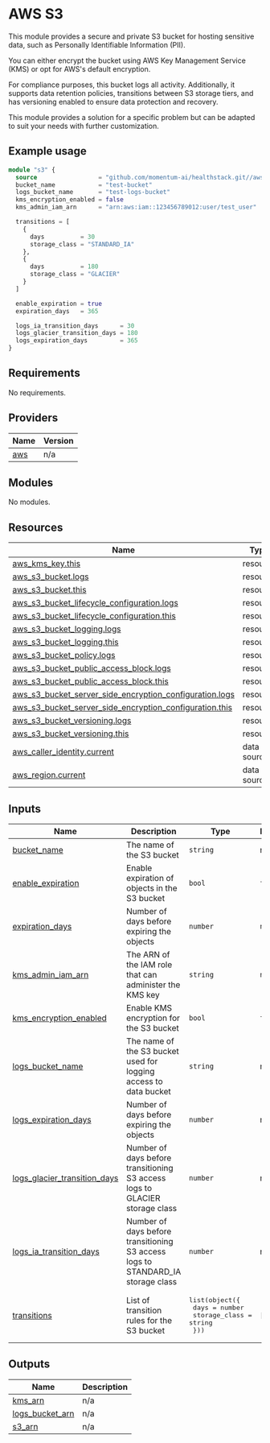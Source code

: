 # AWS S3

This module provides a secure and private S3 bucket for hosting sensitive data, such as Personally Identifiable Information (PII).

You can either encrypt the bucket using AWS Key Management Service (KMS) or opt for AWS's default encryption.

For compliance purposes, this bucket logs all activity. Additionally, it supports data retention policies, transitions between S3 storage tiers, and has versioning enabled to ensure data protection and recovery.

This module provides a solution for a specific problem but can be adapted to suit your needs with further customization.

## Example usage

```tf
module "s3" {
  source                 = "github.com/momentum-ai/healthstack.git//aws-s3/module"
  bucket_name            = "test-bucket"
  logs_bucket_name       = "test-logs-bucket"
  kms_encryption_enabled = false
  kms_admin_iam_arn      = "arn:aws:iam::123456789012:user/test_user"

  transitions = [
    {
      days          = 30
      storage_class = "STANDARD_IA"
    },
    {
      days          = 180
      storage_class = "GLACIER"
    }
  ]

  enable_expiration = true
  expiration_days   = 365

  logs_ia_transition_days      = 30
  logs_glacier_transition_days = 180
  logs_expiration_days         = 365
}
```

<!-- BEGIN_TF_DOCS -->
## Requirements

No requirements.

## Providers

| Name | Version |
|------|---------|
| <a name="provider_aws"></a> [aws](#provider\_aws) | n/a |

## Modules

No modules.

## Resources

| Name | Type |
|------|------|
| [aws_kms_key.this](https://registry.terraform.io/providers/hashicorp/aws/latest/docs/resources/kms_key) | resource |
| [aws_s3_bucket.logs](https://registry.terraform.io/providers/hashicorp/aws/latest/docs/resources/s3_bucket) | resource |
| [aws_s3_bucket.this](https://registry.terraform.io/providers/hashicorp/aws/latest/docs/resources/s3_bucket) | resource |
| [aws_s3_bucket_lifecycle_configuration.logs](https://registry.terraform.io/providers/hashicorp/aws/latest/docs/resources/s3_bucket_lifecycle_configuration) | resource |
| [aws_s3_bucket_lifecycle_configuration.this](https://registry.terraform.io/providers/hashicorp/aws/latest/docs/resources/s3_bucket_lifecycle_configuration) | resource |
| [aws_s3_bucket_logging.logs](https://registry.terraform.io/providers/hashicorp/aws/latest/docs/resources/s3_bucket_logging) | resource |
| [aws_s3_bucket_logging.this](https://registry.terraform.io/providers/hashicorp/aws/latest/docs/resources/s3_bucket_logging) | resource |
| [aws_s3_bucket_policy.logs](https://registry.terraform.io/providers/hashicorp/aws/latest/docs/resources/s3_bucket_policy) | resource |
| [aws_s3_bucket_public_access_block.logs](https://registry.terraform.io/providers/hashicorp/aws/latest/docs/resources/s3_bucket_public_access_block) | resource |
| [aws_s3_bucket_public_access_block.this](https://registry.terraform.io/providers/hashicorp/aws/latest/docs/resources/s3_bucket_public_access_block) | resource |
| [aws_s3_bucket_server_side_encryption_configuration.logs](https://registry.terraform.io/providers/hashicorp/aws/latest/docs/resources/s3_bucket_server_side_encryption_configuration) | resource |
| [aws_s3_bucket_server_side_encryption_configuration.this](https://registry.terraform.io/providers/hashicorp/aws/latest/docs/resources/s3_bucket_server_side_encryption_configuration) | resource |
| [aws_s3_bucket_versioning.logs](https://registry.terraform.io/providers/hashicorp/aws/latest/docs/resources/s3_bucket_versioning) | resource |
| [aws_s3_bucket_versioning.this](https://registry.terraform.io/providers/hashicorp/aws/latest/docs/resources/s3_bucket_versioning) | resource |
| [aws_caller_identity.current](https://registry.terraform.io/providers/hashicorp/aws/latest/docs/data-sources/caller_identity) | data source |
| [aws_region.current](https://registry.terraform.io/providers/hashicorp/aws/latest/docs/data-sources/region) | data source |

## Inputs

| Name | Description | Type | Default | Required |
|------|-------------|------|---------|:--------:|
| <a name="input_bucket_name"></a> [bucket\_name](#input\_bucket\_name) | The name of the S3 bucket | `string` | n/a | yes |
| <a name="input_enable_expiration"></a> [enable\_expiration](#input\_enable\_expiration) | Enable expiration of objects in the S3 bucket | `bool` | `false` | no |
| <a name="input_expiration_days"></a> [expiration\_days](#input\_expiration\_days) | Number of days before expiring the objects | `number` | `null` | no |
| <a name="input_kms_admin_iam_arn"></a> [kms\_admin\_iam\_arn](#input\_kms\_admin\_iam\_arn) | The ARN of the IAM role that can administer the KMS key | `string` | `null` | no |
| <a name="input_kms_encryption_enabled"></a> [kms\_encryption\_enabled](#input\_kms\_encryption\_enabled) | Enable KMS encryption for the S3 bucket | `bool` | `false` | no |
| <a name="input_logs_bucket_name"></a> [logs\_bucket\_name](#input\_logs\_bucket\_name) | The name of the S3 bucket used for logging access to data bucket | `string` | n/a | yes |
| <a name="input_logs_expiration_days"></a> [logs\_expiration\_days](#input\_logs\_expiration\_days) | Number of days before expiring the objects | `number` | n/a | yes |
| <a name="input_logs_glacier_transition_days"></a> [logs\_glacier\_transition\_days](#input\_logs\_glacier\_transition\_days) | Number of days before transitioning S3 access logs to GLACIER storage class | `number` | n/a | yes |
| <a name="input_logs_ia_transition_days"></a> [logs\_ia\_transition\_days](#input\_logs\_ia\_transition\_days) | Number of days before transitioning S3 access logs to STANDARD\_IA storage class | `number` | n/a | yes |
| <a name="input_transitions"></a> [transitions](#input\_transitions) | List of transition rules for the S3 bucket | <pre>list(object({<br/>    days          = number<br/>    storage_class = string<br/>  }))</pre> | `[]` | no |

## Outputs

| Name | Description |
|------|-------------|
| <a name="output_kms_arn"></a> [kms\_arn](#output\_kms\_arn) | n/a |
| <a name="output_logs_bucket_arn"></a> [logs\_bucket\_arn](#output\_logs\_bucket\_arn) | n/a |
| <a name="output_s3_arn"></a> [s3\_arn](#output\_s3\_arn) | n/a |
<!-- END_TF_DOCS -->
